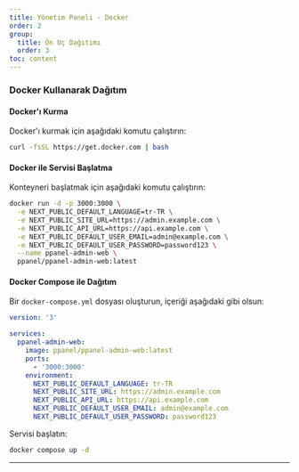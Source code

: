 ```yaml
---
title: Yönetim Paneli - Docker
order: 2
group: 
  title: Ön Uç Dağıtımı
  order: 3
toc: content
---
```


### Docker Kullanarak Dağıtım

#### Docker'ı Kurma

Docker'ı kurmak için aşağıdaki komutu çalıştırın:

```bash
curl -fsSL https://get.docker.com | bash
```

#### Docker ile Servisi Başlatma

Konteyneri başlatmak için aşağıdaki komutu çalıştırın:

```bash
docker run -d -p 3000:3000 \
  -e NEXT_PUBLIC_DEFAULT_LANGUAGE=tr-TR \
  -e NEXT_PUBLIC_SITE_URL=https://admin.example.com \
  -e NEXT_PUBLIC_API_URL=https://api.example.com \
  -e NEXT_PUBLIC_DEFAULT_USER_EMAIL=admin@example.com \
  -e NEXT_PUBLIC_DEFAULT_USER_PASSWORD=password123 \
  --name ppanel-admin-web \
  ppanel/ppanel-admin-web:latest
```

#### Docker Compose ile Dağıtım

Bir `docker-compose.yml` dosyası oluşturun, içeriği aşağıdaki gibi olsun:

```yaml
version: '3'

services:
  ppanel-admin-web:
    image: ppanel/ppanel-admin-web:latest
    ports:
      - '3000:3000'
    environment:
      NEXT_PUBLIC_DEFAULT_LANGUAGE: tr-TR
      NEXT_PUBLIC_SITE_URL: https://admin.example.com
      NEXT_PUBLIC_API_URL: https://api.example.com
      NEXT_PUBLIC_DEFAULT_USER_EMAIL: admin@example.com
      NEXT_PUBLIC_DEFAULT_USER_PASSWORD: password123
```

Servisi başlatın:

```bash
docker compose up -d
```

---

